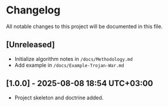 # Changelog

All notable changes to this project will be documented in this file.

## [Unreleased]
- Initialize algorithm notes in `/docs/Methodology.md`
- Add example in `/docs/Example-Trojan-War.md`

## [1.0.0] - 2025-08-08 18:54 UTC+03:00
- Project skeleton and doctrine added.
